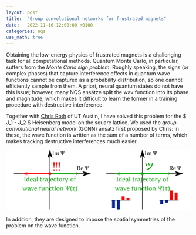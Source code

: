 ```yaml
---
layout: post
title:  "Group convolutional networks for frustrated magnets"
date:   2022-11-16 12:00:00 +0100
categories: nqs
use_math: true
---
```


Obtaining the low-energy physics of frustrated magnets is a challenging task for all computational methods.
Quantum Monte Carlo, in particular, suffers from the *Monte Carlo sign problem*:
Roughly speaking, the signs (or complex phases) that capture interference effects in quantum wave functions cannot be captured as a probability distribution, so one cannot efficiently sample from them.
A priori, neural quantum states do not have this issue; however, many NQS ansätze split the wav function into its phase and magnitude, which makes it difficult to learn the former in a training procedure with destructive interference.

Together with [Chris Roth](https://scholar.google.com/citations?user=YGOQvqwAAAAJ) of UT Austin, I have solved this problem for the $ J_1 - J_2 $ Heisenberg model on the square lattice.
We used the *group-convolutional neural network* (GCNN) ansatz first proposed by Chris: in these, the wave function is written as the sum of a number of terms, which makes tracking destructive interferences much easier.

![Ansätze with separate wave function amplitudes and phases (left) cannot track destructive interferences. Writing the wave function as a sum of terms (right) improves the issue.](/assets/2022/11/zero.png)

In addition, they are designed to impose the spatial symmetries of the problem on the wave function.
